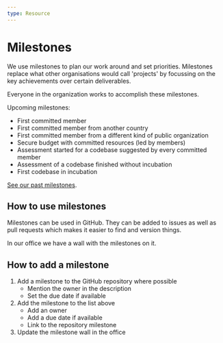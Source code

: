 ```yaml
---
type: Resource
---
```


# Milestones

We use milestones to plan our work around and set priorities. Milestones replace what other organisations would call 'projects' by focussing on the key achievements over certain deliverables.

Everyone in the organization works to accomplish these milestones.

Upcoming milestones:

* First committed member
* First committed member from another country
* First committed member from a different kind of public organization
* Secure budget with committed resources (led by members)
* Assessment started for a codebase suggested by every committed member
* Assessment of a codebase finished without incubation
* First codebase in incubation

[See our past milestones](past-milestones.md).

## How to use milestones

Milestones can be used in GitHub. They can be added to issues as well as pull requests which makes it easier to find and version things.

In our office we have a wall with the milestones on it.

## How to add a milestone

1. Add a milestone to the GitHub repository where possible
    * Mention the owner in the description
    * Set the due date if available
2. Add the milestone to the list above
    * Add an owner
    * Add a due date if available
    * Link to the repository milestone
3. Update the milestone wall in the office
